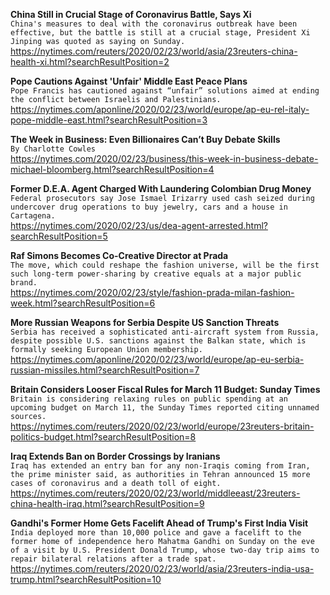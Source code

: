**China Still in Crucial Stage of Coronavirus Battle, Says Xi**\
`China's measures to deal with the coronavirus outbreak have been effective, but the battle is still at a crucial stage, President Xi Jinping was quoted as saying on Sunday.`\
https://nytimes.com/reuters/2020/02/23/world/asia/23reuters-china-health-xi.html?searchResultPosition=2

**Pope Cautions Against 'Unfair' Middle East Peace Plans**\
`Pope Francis has cautioned against “unfair” solutions aimed at ending the conflict between Israelis and Palestinians. `\
https://nytimes.com/aponline/2020/02/23/world/europe/ap-eu-rel-italy-pope-middle-east.html?searchResultPosition=3

**The Week in Business: Even Billionaires Can’t Buy Debate Skills**\
`By Charlotte Cowles`\
https://nytimes.com/2020/02/23/business/this-week-in-business-debate-michael-bloomberg.html?searchResultPosition=4

**Former D.E.A. Agent Charged With Laundering Colombian Drug Money**\
`Federal prosecutors say Jose Ismael Irizarry used cash seized during undercover drug operations to buy jewelry, cars and a house in Cartagena.`\
https://nytimes.com/2020/02/23/us/dea-agent-arrested.html?searchResultPosition=5

**Raf Simons Becomes Co-Creative Director at Prada**\
`The move, which could reshape the fashion universe, will be the first such long-term power-sharing by creative equals at a major public brand.`\
https://nytimes.com/2020/02/23/style/fashion-prada-milan-fashion-week.html?searchResultPosition=6

**More Russian Weapons for Serbia Despite US Sanction Threats**\
`Serbia has received a sophisticated anti-aircraft system from Russia, despite possible U.S. sanctions against the Balkan state, which is formally seeking European Union membership.`\
https://nytimes.com/aponline/2020/02/23/world/europe/ap-eu-serbia-russian-missiles.html?searchResultPosition=7

**Britain Considers Looser Fiscal Rules for March 11 Budget: Sunday Times**\
`Britain is considering relaxing rules on public spending at an upcoming budget on March 11, the Sunday Times reported citing unnamed sources.`\
https://nytimes.com/reuters/2020/02/23/world/europe/23reuters-britain-politics-budget.html?searchResultPosition=8

**Iraq Extends Ban on Border Crossings by Iranians**\
`Iraq has extended an entry ban for any non-Iraqis coming from Iran, the prime minister said, as authorities in Tehran announced 15 more cases of coronavirus and a death toll of eight.`\
https://nytimes.com/reuters/2020/02/23/world/middleeast/23reuters-china-health-iraq.html?searchResultPosition=9

**Gandhi's Former Home Gets Facelift Ahead of Trump's First India Visit**\
`India deployed more than 10,000 police and gave a facelift to the former home of independence hero Mahatma Gandhi on Sunday on the eve of a visit by U.S. President Donald Trump, whose two-day trip aims to repair bilateral relations after a trade spat. `\
https://nytimes.com/reuters/2020/02/23/world/asia/23reuters-india-usa-trump.html?searchResultPosition=10

